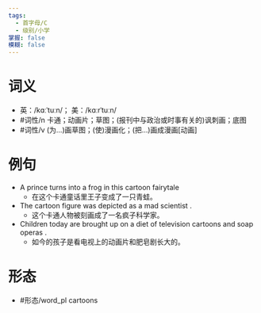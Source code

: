 ```yaml
---
tags:
  - 首字母/C
  - 级别/小学
掌握: false
模糊: false
---
```

# 词义
- 英：/kɑːˈtuːn/； 美：/kɑːrˈtuːn/
- #词性/n  卡通；动画片；草图；(报刊中与政治或时事有关的)讽刺画；底图
- #词性/v  (为…)画草图；(使)漫画化；(把…)画成漫画[动画]
# 例句
- A prince turns into a frog in this cartoon fairytale
	- 在这个卡通童话里王子变成了一只青蛙。
- The cartoon figure was depicted as a mad scientist .
	- 这个卡通人物被刻画成了一名疯子科学家。
- Children today are brought up on a diet of television cartoons and soap operas .
	- 如今的孩子是看电视上的动画片和肥皂剧长大的。
# 形态
- #形态/word_pl cartoons
